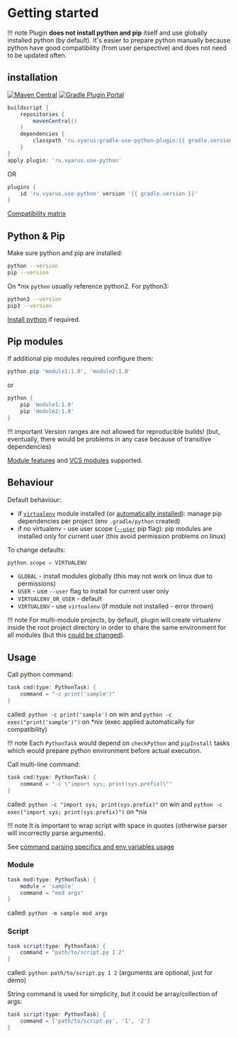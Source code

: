 # Getting started

!!! note 
    Plugin **does not install python and pip** itself and use globally installed python (by default).
    It's easier to prepare python manually because python have good compatibility (from user perspective) and does not need to
    be updated often.

## installation

[![Maven Central](https://img.shields.io/maven-central/v/ru.vyarus/gradle-use-python-plugin.svg)](https://maven-badges.herokuapp.com/maven-central/ru.vyarus/gradle-use-python-plugin)
[![Gradle Plugin Portal](https://img.shields.io/maven-metadata/v/https/plugins.gradle.org/m2/ru/vyarus/use-python/ru.vyarus.use-python.gradle.plugin/maven-metadata.xml.svg?colorB=007ec6&label=plugins%20portal)](https://plugins.gradle.org/plugin/ru.vyarus.use-python)

```groovy
buildscript {
    repositories {
        mavenCentral()
    }
    dependencies {
        classpath 'ru.vyarus:gradle-use-python-plugin:{{ gradle.version }}'
    }
}
apply plugin: 'ru.vyarus.use-python'
```

OR

```groovy
plugins {
    id 'ru.vyarus.use-python' version '{{ gradle.version }}'
}
```

[Compatibility matrix](about/compatibility.md)

## Python & Pip

Make sure python and pip are installed:

```bash
python --version  
pip --version
```

On *nix `python` usually reference python2. For python3:

```bash
python3 --version  
pip3 --version
```

[Install python](guide/python.md) if required.

## Pip modules

If additional pip modules required configure them:

```groovy
python.pip 'module1:1.0', 'module2:1.0'
```

or

```groovy
python {
    pip 'module1:1.0'
    pip 'module2:1.0'
}
```

!!! important 
    Version ranges are not allowed for reproducible builds! (but, eventually, there would be problems
    in any case because of transitive dependencies)   

[Module features](guide/pip.md#pip-module-extra-features) and [VCS modules](guide/pip.md#vcs-pip-modules) supported.

## Behaviour

Default behaviour:

* if [`virtualenv`](https://virtualenv.pypa.io/en/stable/) module installed (or [automatically installed](guide/configuration.md#virtualenv)):
  manage pip dependencies per project (env `.gradle/python` created)
* if no virtualenv - use user scope ([`--user`](https://pip.pypa.io/en/stable/user_guide/#user-installs) pip flag):
  pip modules are installed only for current user (this avoid permission problems on linux)

To change defaults:

```groovy
python.scope = VIRTUALENV
``` 

* `GLOBAL` - install modules globally (this may not work on linux due to permissions)
* `USER` - use `--user` flag to install for current user only
* `VIRTUALENV_OR_USER` - default
* `VIRTUALENV` - use `virtualenv` (if module not installed - error thrown)

!!! note
    For multi-module projects, by default, plugin will create virtualenv inside the root project directory
    in order to share the same environment for all modules (but this [could be changed](guide/multimodule.md)).

## Usage

Call python command:

```groovy
task cmd(type: PythonTask) {
    command = "-c print('sample')"
}
```

called: `python -c print('sample')` on win and `python -c exec("print('sample')")` on *nix (exec applied automatically for compatibility)

!!! note
    Each `PythonTask` would depend on `checkPython` and `pipInstall` tasks which would
    prepare python environment before actual execution.

Call multi-line command:

```groovy
task cmd(type: PythonTask) {
    command = "-c \"import sys; print(sys.prefix)\""
}
```

called: `python -c "import sys; print(sys.prefix)"` on win and `python -c exec("import sys; print(sys.prefix)")` on *nix

!!! note
    It is important to wrap script with space in quotes (otherwise parser will incorrectly parse arguments).

See [command parsing specifics and env variables usage](guide/usage.md#command-parsing)

### Module

```groovy
task mod(type: PythonTask) {
    module = 'sample' 
    command = "mod args"
}
```

called: `python -m sample mod args`

### Script

```groovy
task script(type: PythonTask) { 
    command = "path/to/script.py 1 2"
}
```

called: `python path/to/script.py 1 2` (arguments are optional, just for demo)

String command is used for simplicity, but it could be array/collection of args:

```groovy
task script(type: PythonTask) { 
    command = ['path/to/script.py', '1', '2'] 
}
```
